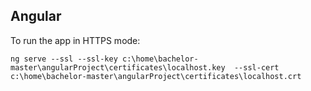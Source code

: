 ## Angular
To run the app in HTTPS mode:

`ng serve --ssl --ssl-key c:\home\bachelor-master\angularProject\certificates\localhost.key  --ssl-cert c:\home\bachelor-master\angularProject\certificates\localhost.crt`
